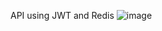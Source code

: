 API using JWT and Redis
![image](https://github.com/user-attachments/assets/be11e946-9bec-480e-a23d-201ffd4de3f5)
